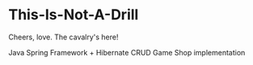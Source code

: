 # This-Is-Not-A-Drill
Cheers, love. The cavalry's here!

Java Spring Framework + Hibernate
CRUD Game Shop implementation
